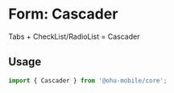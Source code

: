 # Form: Cascader

Tabs + CheckList/RadioList = Cascader

## Usage

```js
import { Cascader } from '@ohu-mobile/core';
```

